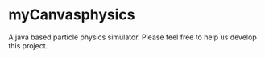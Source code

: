 myCanvasphysics
===============

A java based particle physics simulator.  Please feel free to help us develop this project.
